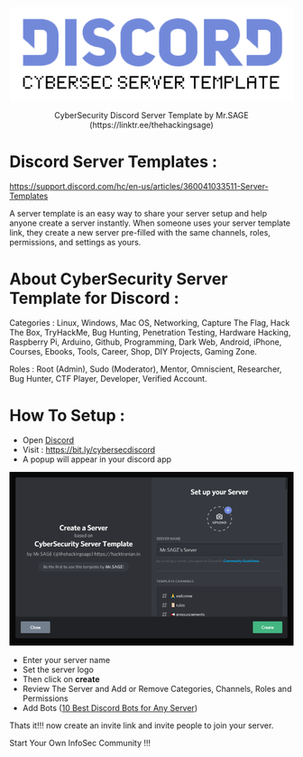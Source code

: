 <p align="center"><img src="https://github.com/thehackingsage/discord-cybersec-server/blob/master/logo.png?raw=true" /></p>
<p align="center">CyberSecurity Discord Server Template by Mr.SAGE (https://linktr.ee/thehackingsage)</p>

# Discord Server Templates : 

https://support.discord.com/hc/en-us/articles/360041033511-Server-Templates

A server template is an easy way to share your server setup and help anyone create a server instantly. When someone uses your server template link, they create a new server pre-filled with the same channels, roles, permissions, and settings as yours.

# About CyberSecurity Server Template for Discord : 

Categories : Linux, Windows, Mac OS, Networking, Capture The Flag, Hack The Box, TryHackMe, Bug Hunting, Penetration Testing, Hardware Hacking, Raspberry Pi, Arduino, Github, Programming, Dark Web, Android, iPhone, Courses, Ebooks, Tools, Career, Shop, DIY Projects, Gaming Zone.

Roles : Root (Admin), Sudo (Moderator), Mentor, Omniscient, Researcher, Bug Hunter, CTF Player, Developer, Verified Account.

# How To Setup : 

- Open [Discord](https://discordapp.com/login)
- Visit : https://bit.ly/cybersecdiscord
- A popup will appear in your discord app

<p align="center"><img src="https://github.com/thehackingsage/discord-cybersec-server/blob/master/cybersec-server-template.png?raw=true"/></p>

- Enter your server name
- Set the server logo
- Then click on **create**
- Review The Server and Add or Remove Categories, Channels, Roles and Permissions
- Add Bots ([10 Best Discord Bots for Any Server](https://droplr.com/how-to/productivity-tools/10-best-discord-bots-for-any-server/))

Thats it!!! now create an invite link and invite people to join your server.

Start Your Own InfoSec Community !!!
